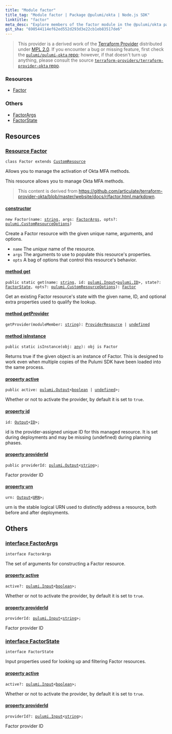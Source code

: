 ```yaml
---
title: "Module factor"
title_tag: "Module factor | Package @pulumi/okta | Node.js SDK"
linktitle: "factor"
meta_desc: "Explore members of the factor module in the @pulumi/okta package."
git_sha: "690544114ef62ed552d293d3e22cb1eb83517de6"
---
```


<!-- WARNING: this page was generated by a tool. Do not edit it by hand. -->
<!-- To change it, please see https://github.com/pulumi/docs/tree/master/tools/tscdocgen. -->


> This provider is a derived work of the [Terraform Provider](https://github.com/terraform-providers/terraform-provider-okta)
> distributed under [MPL 2.0](https://www.mozilla.org/en-US/MPL/2.0/). If you encounter a bug or missing feature,
> first check the [`pulumi/pulumi-okta` repo](https://github.com/pulumi/pulumi-okta/issues); however, if that doesn't turn up anything,
> please consult the source [`terraform-providers/terraform-provider-okta` repo](https://github.com/terraform-providers/terraform-provider-okta/issues).





<h3>Resources</h3>
<ul class="api">
    <li><a href="#Factor"><span class="symbol resource"></span>Factor</a></li>
</ul>


<h3>Others</h3>
<ul class="api">
    <li><a href="#FactorArgs"><span class="symbol api"></span>FactorArgs</a></li>
    <li><a href="#FactorState"><span class="symbol api"></span>FactorState</a></li>
</ul>


<h2 id="resources">Resources</h2>
<h3 class="pdoc-module-header" id="Factor" data-link-title="Factor">
    <a href="https://github.com/pulumi/pulumi-okta/blob/690544114ef62ed552d293d3e22cb1eb83517de6/sdk/nodejs/factor/factor.ts#L15">
        Resource <strong>Factor</strong>
    </a>
</h3>

<pre class="highlight"><code><span class='kr'>class</span> <span class='nx'>Factor</span> <span class='kr'>extends</span> <a href='/docs/reference/pkg/nodejs/pulumi/pulumi/#CustomResource'>CustomResource</a></code></pre>

Allows you to manage the activation of Okta MFA methods.

This resource allows you to manage Okta MFA methods.


> This content is derived from https://github.com/articulate/terraform-provider-okta/blob/master/website/docs/r/factor.html.markdown.

<h4 class="pdoc-member-header" id="Factor-constructor">
<a class="pdoc-child-name" href="https://github.com/pulumi/pulumi-okta/blob/690544114ef62ed552d293d3e22cb1eb83517de6/sdk/nodejs/factor/factor.ts#L49"> <b>constructor</b></a>
</h4>


<pre class="highlight"><code><span class='kd'></span><span class='kd'>new</span> Factor(name: <span class='kd'><a href='https://developer.mozilla.org/en-US/docs/Web/JavaScript/Reference/Global_Objects/String'>string</a></span>, args: <a href='#FactorArgs'>FactorArgs</a>, opts?: <a href='/docs/reference/pkg/nodejs/pulumi/pulumi/#CustomResourceOptions'>pulumi.CustomResourceOptions</a>)</code></pre>


Create a Factor resource with the given unique name, arguments, and options.

* `name` The _unique_ name of the resource.
* `args` The arguments to use to populate this resource&#39;s properties.
* `opts` A bag of options that control this resource&#39;s behavior.

<h4 class="pdoc-member-header" id="Factor-get">
<a class="pdoc-child-name" href="https://github.com/pulumi/pulumi-okta/blob/690544114ef62ed552d293d3e22cb1eb83517de6/sdk/nodejs/factor/factor.ts#L24">method <b>get</b></a>
</h4>


<pre class="highlight"><code><span class='kd'>public static </span>get(name: <span class='kd'><a href='https://developer.mozilla.org/en-US/docs/Web/JavaScript/Reference/Global_Objects/String'>string</a></span>, id: <a href='/docs/reference/pkg/nodejs/pulumi/pulumi/#Input'>pulumi.Input</a>&lt;<a href='/docs/reference/pkg/nodejs/pulumi/pulumi/#ID'>pulumi.ID</a>&gt;, state?: <a href='#FactorState'>FactorState</a>, opts?: <a href='/docs/reference/pkg/nodejs/pulumi/pulumi/#CustomResourceOptions'>pulumi.CustomResourceOptions</a>): <a href='#Factor'>Factor</a></code></pre>


Get an existing Factor resource's state with the given name, ID, and optional extra
properties used to qualify the lookup.

<h4 class="pdoc-member-header" id="Factor-getProvider">
<a class="pdoc-child-name" href="https://github.com/pulumi/pulumi-okta/blob/690544114ef62ed552d293d3e22cb1eb83517de6/sdk/nodejs/factor/factor.ts#L15">method <b>getProvider</b></a>
</h4>


<pre class="highlight"><code><span class='kd'></span>getProvider(moduleMember: <span class='kd'><a href='https://developer.mozilla.org/en-US/docs/Web/JavaScript/Reference/Global_Objects/String'>string</a></span>): <a href='/docs/reference/pkg/nodejs/pulumi/pulumi/#ProviderResource'>ProviderResource</a> | <span class='kd'><a href='https://developer.mozilla.org/en-US/docs/Web/JavaScript/Reference/Global_Objects/undefined'>undefined</a></span></code></pre>

<h4 class="pdoc-member-header" id="Factor-isInstance">
<a class="pdoc-child-name" href="https://github.com/pulumi/pulumi-okta/blob/690544114ef62ed552d293d3e22cb1eb83517de6/sdk/nodejs/factor/factor.ts#L35">method <b>isInstance</b></a>
</h4>


<pre class="highlight"><code><span class='kd'>public static </span>isInstance(obj: <span class='kd'><a href='https://www.typescriptlang.org/docs/handbook/basic-types.html#any'>any</a></span>): obj is Factor</code></pre>


Returns true if the given object is an instance of Factor.  This is designed to work even
when multiple copies of the Pulumi SDK have been loaded into the same process.

<h4 class="pdoc-member-header" id="Factor-active">
<a class="pdoc-child-name" href="https://github.com/pulumi/pulumi-okta/blob/690544114ef62ed552d293d3e22cb1eb83517de6/sdk/nodejs/factor/factor.ts#L45">property <b>active</b></a>
</h4>

<pre class="highlight"><code><span class='kd'>public </span>active: <a href='/docs/reference/pkg/nodejs/pulumi/pulumi/#Output'>pulumi.Output</a>&lt;<span class='kd'><a href='https://developer.mozilla.org/en-US/docs/Web/JavaScript/Reference/Global_Objects/Boolean'>boolean</a></span> | <span class='kd'><a href='https://developer.mozilla.org/en-US/docs/Web/JavaScript/Reference/Global_Objects/undefined'>undefined</a></span>&gt;;</code></pre>

Whether or not to activate the provider, by default it is set to `true`.

<h4 class="pdoc-member-header" id="Factor-id">
<a class="pdoc-child-name" href="https://github.com/pulumi/pulumi-okta/blob/690544114ef62ed552d293d3e22cb1eb83517de6/sdk/nodejs/factor/factor.ts#L15">property <b>id</b></a>
</h4>

<pre class="highlight"><code><span class='kd'></span>id: <a href='/docs/reference/pkg/nodejs/pulumi/pulumi/#Output'>Output</a>&lt;<a href='/docs/reference/pkg/nodejs/pulumi/pulumi/#ID'>ID</a>&gt;;</code></pre>

id is the provider-assigned unique ID for this managed resource.  It is set during
deployments and may be missing (undefined) during planning phases.

<h4 class="pdoc-member-header" id="Factor-providerId">
<a class="pdoc-child-name" href="https://github.com/pulumi/pulumi-okta/blob/690544114ef62ed552d293d3e22cb1eb83517de6/sdk/nodejs/factor/factor.ts#L49">property <b>providerId</b></a>
</h4>

<pre class="highlight"><code><span class='kd'>public </span>providerId: <a href='/docs/reference/pkg/nodejs/pulumi/pulumi/#Output'>pulumi.Output</a>&lt;<span class='kd'><a href='https://developer.mozilla.org/en-US/docs/Web/JavaScript/Reference/Global_Objects/String'>string</a></span>&gt;;</code></pre>

Factor provider ID

<h4 class="pdoc-member-header" id="Factor-urn">
<a class="pdoc-child-name" href="https://github.com/pulumi/pulumi-okta/blob/690544114ef62ed552d293d3e22cb1eb83517de6/sdk/nodejs/factor/factor.ts#L15">property <b>urn</b></a>
</h4>

<pre class="highlight"><code><span class='kd'></span>urn: <a href='/docs/reference/pkg/nodejs/pulumi/pulumi/#Output'>Output</a>&lt;<a href='/docs/reference/pkg/nodejs/pulumi/pulumi/#URN'>URN</a>&gt;;</code></pre>

urn is the stable logical URN used to distinctly address a resource, both before and after
deployments.



<h2 id="apis">Others</h2>
<h3 class="pdoc-module-header" id="FactorArgs" data-link-title="FactorArgs">
    <a href="https://github.com/pulumi/pulumi-okta/blob/690544114ef62ed552d293d3e22cb1eb83517de6/sdk/nodejs/factor/factor.ts#L101">
        interface <strong>FactorArgs</strong>
    </a>
</h3>

<pre class="highlight"><code><span class='kr'>interface</span> <span class='nx'>FactorArgs</span></code></pre>

The set of arguments for constructing a Factor resource.

<h4 class="pdoc-member-header" id="FactorArgs-active">
<a class="pdoc-child-name" href="https://github.com/pulumi/pulumi-okta/blob/690544114ef62ed552d293d3e22cb1eb83517de6/sdk/nodejs/factor/factor.ts#L105">property <b>active</b></a>
</h4>

<pre class="highlight"><code><span class='kd'></span>active?: <a href='/docs/reference/pkg/nodejs/pulumi/pulumi/#Input'>pulumi.Input</a>&lt;<span class='kd'><a href='https://developer.mozilla.org/en-US/docs/Web/JavaScript/Reference/Global_Objects/Boolean'>boolean</a></span>&gt;;</code></pre>

Whether or not to activate the provider, by default it is set to `true`.

<h4 class="pdoc-member-header" id="FactorArgs-providerId">
<a class="pdoc-child-name" href="https://github.com/pulumi/pulumi-okta/blob/690544114ef62ed552d293d3e22cb1eb83517de6/sdk/nodejs/factor/factor.ts#L109">property <b>providerId</b></a>
</h4>

<pre class="highlight"><code><span class='kd'></span>providerId: <a href='/docs/reference/pkg/nodejs/pulumi/pulumi/#Input'>pulumi.Input</a>&lt;<span class='kd'><a href='https://developer.mozilla.org/en-US/docs/Web/JavaScript/Reference/Global_Objects/String'>string</a></span>&gt;;</code></pre>

Factor provider ID

<h3 class="pdoc-module-header" id="FactorState" data-link-title="FactorState">
    <a href="https://github.com/pulumi/pulumi-okta/blob/690544114ef62ed552d293d3e22cb1eb83517de6/sdk/nodejs/factor/factor.ts#L87">
        interface <strong>FactorState</strong>
    </a>
</h3>

<pre class="highlight"><code><span class='kr'>interface</span> <span class='nx'>FactorState</span></code></pre>

Input properties used for looking up and filtering Factor resources.

<h4 class="pdoc-member-header" id="FactorState-active">
<a class="pdoc-child-name" href="https://github.com/pulumi/pulumi-okta/blob/690544114ef62ed552d293d3e22cb1eb83517de6/sdk/nodejs/factor/factor.ts#L91">property <b>active</b></a>
</h4>

<pre class="highlight"><code><span class='kd'></span>active?: <a href='/docs/reference/pkg/nodejs/pulumi/pulumi/#Input'>pulumi.Input</a>&lt;<span class='kd'><a href='https://developer.mozilla.org/en-US/docs/Web/JavaScript/Reference/Global_Objects/Boolean'>boolean</a></span>&gt;;</code></pre>

Whether or not to activate the provider, by default it is set to `true`.

<h4 class="pdoc-member-header" id="FactorState-providerId">
<a class="pdoc-child-name" href="https://github.com/pulumi/pulumi-okta/blob/690544114ef62ed552d293d3e22cb1eb83517de6/sdk/nodejs/factor/factor.ts#L95">property <b>providerId</b></a>
</h4>

<pre class="highlight"><code><span class='kd'></span>providerId?: <a href='/docs/reference/pkg/nodejs/pulumi/pulumi/#Input'>pulumi.Input</a>&lt;<span class='kd'><a href='https://developer.mozilla.org/en-US/docs/Web/JavaScript/Reference/Global_Objects/String'>string</a></span>&gt;;</code></pre>

Factor provider ID

